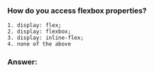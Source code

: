 ### How do you access flexbox properties?

```
1. display: flex;
2. display: flexbox;
3. display: inline-flex;
4. none of the above
```

### Answer:
